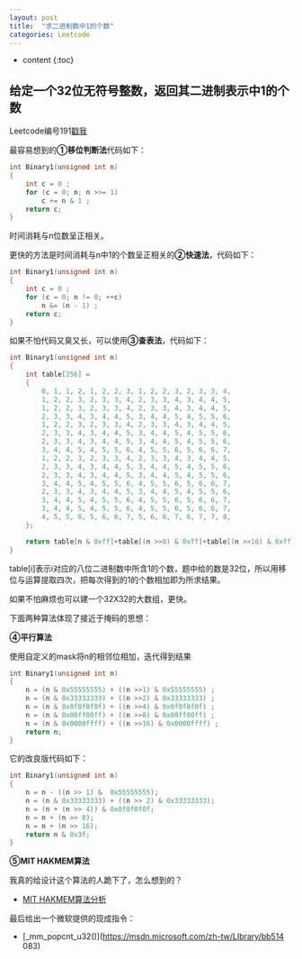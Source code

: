 ```yaml
---
layout: post
title:  "求二进制数中1的个数"
categories: Leetcode
---
```


* content
{:toc}


## 给定一个32位无符号整数，返回其二进制表示中1的个数

Leetcode编号191[戳我](https://leetcode.com/problems/Number-of-1-Bits/?tab=Description)

最容易想到的**①移位判断法**代码如下：

```cpp
int Binary1(unsigned int n)
{
    int c = 0 ; 
    for (c = 0; n; n >>= 1)
        c += n & 1 ;
    return c;
}
```
时间消耗与n位数呈正相关。

更快的方法是时间消耗与n中1的个数呈正相关的**②快速法**，代码如下：
```cpp
int Binary1(unsigned int n)
{
    int c = 0 ;
    for (c = 0; n != 0; ++c)
        n &= (n - 1) ;
    return c;
}
```

如果不怕代码又臭又长，可以使用**③查表法**，代码如下：
```cpp
int Binary1(unsigned int n)
{ 
    int table[256] = 
    { 
        0, 1, 1, 2, 1, 2, 2, 3, 1, 2, 2, 3, 2, 3, 3, 4, 
        1, 2, 2, 3, 2, 3, 3, 4, 2, 3, 3, 4, 3, 4, 4, 5, 
        1, 2, 2, 3, 2, 3, 3, 4, 2, 3, 3, 4, 3, 4, 4, 5, 
        2, 3, 3, 4, 3, 4, 4, 5, 3, 4, 4, 5, 4, 5, 5, 6, 
        1, 2, 2, 3, 2, 3, 3, 4, 2, 3, 3, 4, 3, 4, 4, 5, 
        2, 3, 3, 4, 3, 4, 4, 5, 3, 4, 4, 5, 4, 5, 5, 6, 
        2, 3, 3, 4, 3, 4, 4, 5, 3, 4, 4, 5, 4, 5, 5, 6, 
        3, 4, 4, 5, 4, 5, 5, 6, 4, 5, 5, 6, 5, 6, 6, 7, 
        1, 2, 2, 3, 2, 3, 3, 4, 2, 3, 3, 4, 3, 4, 4, 5, 
        2, 3, 3, 4, 3, 4, 4, 5, 3, 4, 4, 5, 4, 5, 5, 6, 
        2, 3, 3, 4, 3, 4, 4, 5, 3, 4, 4, 5, 4, 5, 5, 6, 
        3, 4, 4, 5, 4, 5, 5, 6, 4, 5, 5, 6, 5, 6, 6, 7, 
        2, 3, 3, 4, 3, 4, 4, 5, 3, 4, 4, 5, 4, 5, 5, 6, 
        3, 4, 4, 5, 4, 5, 5, 6, 4, 5, 5, 6, 5, 6, 6, 7, 
        3, 4, 4, 5, 4, 5, 5, 6, 4, 5, 5, 6, 5, 6, 6, 7, 
        4, 5, 5, 6, 5, 6, 6, 7, 5, 6, 6, 7, 6, 7, 7, 8, 
    }; 

    return table[n & 0xff]+table[(n >>8) & 0xff]+table[(n >>16) & 0xff]+table[(n >>24) & 0xff];
}
```
table[i]表示i对应的八位二进制数中所含1的个数，题中给的数是32位，所以用移位与运算提取四次，把每次得到的1的个数相加即为所求结果。

如果不怕麻烦也可以建一个32X32的大数组，更快。

> 

下面两种算法体现了接近于掩码的思想：

**④平行算法**

使用自定义的mask将n的相邻位相加，迭代得到结果

```cpp
int Binary1(unsigned int n) 
{ 
    n = (n & 0x55555555) + ((n >>1) & 0x55555555) ; 
    n = (n & 0x33333333) + ((n >>2) & 0x33333333) ; 
    n = (n & 0x0f0f0f0f) + ((n >>4) & 0x0f0f0f0f) ; 
    n = (n & 0x00ff00ff) + ((n >>8) & 0x00ff00ff) ; 
    n = (n & 0x0000ffff) + ((n >>16) & 0x0000ffff) ; 
    return n; 
}
```
它的改良版代码如下：
```cpp
int Binary1(unsigned int n)
{
	n = n - ((n >> 1) &  0x55555555);
	n = (n & 0x33333333) + ((n >> 2) & 0x33333333);
	n = (n + (n >> 4)) & 0x0f0f0f0f;
	n = n + (n >> 8);
	n = n + (n >> 16);
	return n & 0x3f;
}
```

**⑤MIT HAKMEM算法**

我真的给设计这个算法的人跪下了，怎么想到的？

* [MIT HAKMEM算法分析](http://blog.csdn.net/msquare/article/details/4536388)

最后给出一个微软提供的现成指令：
* [_mm_popcnt_u32()](https://msdn.microsoft.com/zh-tw/LIbrary/bb514 083)